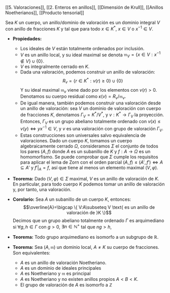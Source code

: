 [[5. Valoraciones]], [[2. Enteros en anillos]], [[Dimensión de Krull]], [[Anillos Noetherianos]], [[Producto tensorial]]

Sea $K$ un cuerpo, un anillo/dominio de valoración es un dominio integral $V$ con anillo de fracciones $K$ y tal que para todo $x \in K^*$, $x \in V$ o $x^{-1} \in V$.
- **Propiedades:**
	- Los ideales de $V$ están totalmente ordenados por inclusión.
	- $V$ es un anillo local, y su ideal maximal se denota $\mathfrak{m}_{V} = \{ x \in V:x^{-1}\notin V \}\cup \{ 0 \}$.
	- $V$ es integralmente cerrado en $K$.
	- Dada una valoración, podemos construir un anillo de valoración:$$R_{v}=\{ r \in K^{*} : v(r) \geq 0 \}\cup \{ 0 \}$$Y su ideal maximal $\mathfrak{m}_{v}$ viene dado por los elementos con $v(r)>0$. Denotamos su cuerpo residual como $\kappa(v)=R_{v}/\mathfrak{m}_{v}$.
	- De igual manera, también podemos construir una valoración desde un anillo de valoración: sea $V$ un dominio de valoración con cuerpo de fracciones $K$, denotamos $\Gamma_{V}=K^{*}/V^{*}$, y $v:K^{*}\longrightarrow \Gamma_{V}$ la proyección. Entonces, $\Gamma_{V}$ es un grupo abeliano totalmente ordenado con $v(x)\leq v(y) \iff yx^{-1}\in V$, y $v$ es una valoración con grupo de valoración $\Gamma_{V}$.
	- Estas construcciones son universales salvo equivalencia de valoraciones.
Dado un cuerpo $K$, tomamos un cuerpo algebraicamente cerrado $\Omega$, consideramos $\Sigma$ el conjunto de todos los pares $(A,f)$ donde $A$ es un subanillo de $K$ y $f:A \longrightarrow\Omega$ es un homomorfismo. Se puede comprobar que $\Sigma$ cumple los requisitos para aplicar el lema de Zorn con el orden parcial $(A,f)\leq(A',f') \iff A\subseteq A'$ y $f'|_{A}=f$, así que tiene al menos un elemento maximal $(V,\varphi)$.
- **Teorema:** Dado $(V,\varphi)\in\Sigma$ maximal, $V$ es un anillo de valoración de $K$. En particular, para todo cuerpo $K$ podemos tomar un anillo de valoración y, por tanto, una valoración.
- **Corolario:** Sea $A$ un subanillo de un cuerpo $K$, entonces:$$\overline{A}=\bigcap \{ V:A\subseteq V \text{ es un anillo de valoración de }K \}$$
Decimos que un grupo abeliano totalmente ordenado $\Gamma$ es arquimediano si $\forall g,h\in \Gamma$ con $g>0$, $\exists n \in \mathbb{N}^{+}$ tal que $ng>h$,
- **Teorema:** Todo grupo arquimediano es isomorfo a un subgrupo de $\mathbb{R}$.

- **Teorema:** Sea $(A,\mathfrak{m})$ un dominio local, $A \neq K$ su cuerpo de fracciones. Son equivalentes:
	- $A$ es un anillo de valoración Noetheriano.
	- $A$ es un dominio de ideales principales
	- $A$ es Noetheriano y $\mathfrak{m}$ es principal
	- $A$ es Noetheriano y no existen anillos propios $A< B< K$.
	- El grupo de valoración de $A$ es isomorfo a $\mathbb{Z}$